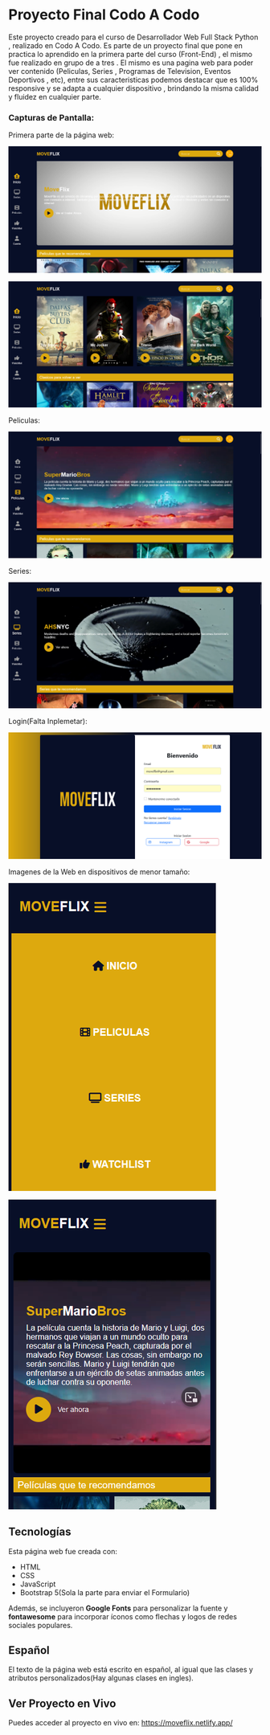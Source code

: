 # Proyecto Final Codo A Codo 

Este proyecto creado para el curso de Desarrollador Web Full Stack Python , realizado en Codo A Codo. Es parte de un proyecto final que pone en practica 
lo aprendido en la primera parte del curso (Front-End) , el mismo fue realizado en grupo de a tres . 
El mismo es una pagina web para poder ver contenido (Peliculas, Series , Programas de Television, Eventos Deportivos , etc), entre sus caracteristicas 
podemos destacar que es 100% responsive y se adapta a cualquier dispositivo , brindando la misma calidad y fluidez en cualquier parte.

### Capturas de Pantalla:

Primera parte de la página web:

![MoveFlix-INICIO](img/readme/inicio.png)

![MoveFlix-INICIO](img/readme/inicio-2.png)

Peliculas:

![MoveFlix-PELICULAS](img/readme/peliculas.png)


Series:

![MoveFlix-SERIES](img/readme/series.png)

Login(Falta Inplemetar):

![MoveFlix-LOGIN](img/readme/login.png)

Imagenes de la Web en dispositivos de menor tamaño:

![MoveFlix-EXTRA](img/readme/inicio-md.png)

![MoveFlix-EXTRA](img/readme/pelicula-md.png)

## Tecnologías

Esta página web fue creada con:

* HTML
* CSS
* JavaScript
* Bootstrap 5(Sola la parte para enviar el Formulario)

Además, se incluyeron **Google Fonts** para personalizar la fuente y **fontawesome** para incorporar íconos como flechas y logos de redes sociales populares. 

## Español 

El texto de la página web está escrito en español, al igual que las clases y atributos personalizados(Hay algunas clases en ingles).

## Ver Proyecto en Vivo

Puedes acceder al proyecto en vivo en: https://moveflix.netlify.app/



